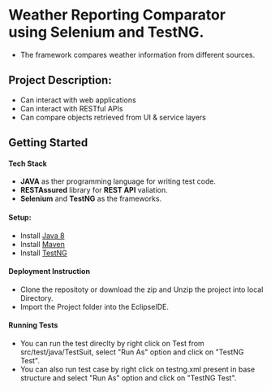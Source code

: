 # Weather Reporting Comparator using Selenium and TestNG.
* The framework compares weather information from different sources.

## Project Description:
* Can interact with web applications
* Can interact with RESTful APIs
* Can compare objects retrieved from UI & service layers

## Getting Started

#### Tech Stack
* **JAVA** as ther programming language for writing test code.
* **RESTAssured** library for **REST API** valiation.
* **Selenium** and **TestNG** as the frameworks.

#### Setup:
* Install [Java 8](http://www.oracle.com/technetwork/java/javase/overview/java8-2100321.html)
* Install [Maven](https://maven.apache.org/)
* Install [TestNG](http://testng.org/)

#### Deployment Instruction
* Clone the repositoty or download the zip and Unzip the project into local Directory.
* Import the Project folder into the EclipseIDE.

#### Running Tests
* You can run the test direclty by right click on Test from src/test/java/TestSuit, select "Run As" option and click on "TestNG Test".
* You can also run test case by right click on testng.xml present in base structure and select "Run As" option and click on "TestNG Test".
